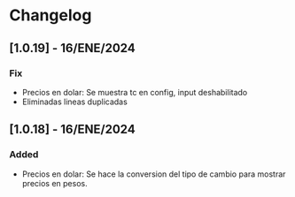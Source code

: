 # Changelog

## [1.0.19] - 16/ENE/2024 
### Fix
- Precios en dolar: Se muestra tc en config, input deshabilitado
- Eliminadas lineas duplicadas
## [1.0.18] - 16/ENE/2024 
### Added
- Precios en dolar: Se hace la conversion del tipo de cambio para mostrar precios en pesos.